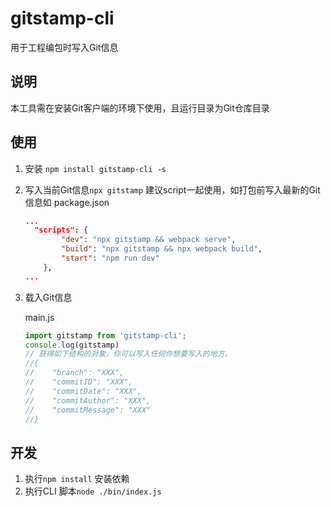 # gitstamp-cli

用于工程编包时写入Git信息

## 说明

本工具需在安装Git客户端的环境下使用，且运行目录为Git仓库目录

## 使用
1. 安装 `npm install gitstamp-cli -s`
2. 写入当前Git信息`npx gitstamp`
    建议script一起使用，如打包前写入最新的Git信息如
    package.json
    ```json
    ...
      "scripts": {
            "dev": "npx gitstamp && webpack serve",
            "build": "npx gitstamp && npx webpack build",
            "start": "npm run dev"
        },
    ...
    ```
3. 载入Git信息

    main.js
    ```js
    import gitstamp from 'gitstamp-cli';
    console.log(gitstamp)
    // 获得如下结构的对象，你可以写入任何你想要写入的地方。
    //{
    //    "branch": "XXX",
    //    "commitID": "XXX",
    //    "commitDate": "XXX",
    //    "commitAuthor": "XXX",
    //    "commitMessage": "XXX"
    //}
    ```


## 开发

1. 执行`npm install` 安装依赖
2. 执行CLI 脚本`node ./bin/index.js`
